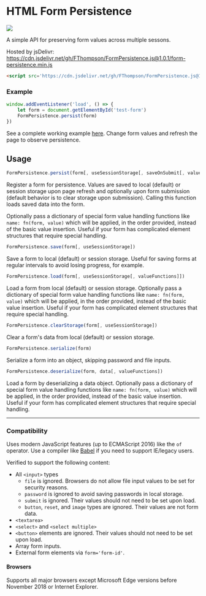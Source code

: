 # HTML Form Persistence #
[![](https://img.shields.io/github/license/mashape/apistatus.svg)](LICENSE)

A simple API for preserving form values across multiple sessons.

Hosted by jsDelivr: https://cdn.jsdelivr.net/gh/FThompson/FormPersistence.js@1.0.1/form-persistence.min.js

```html
<script src='https://cdn.jsdelivr.net/gh/FThompson/FormPersistence.js@1.0.1/form-persistence.min.js' type='text/javascript'></script>
```

### Example ###

```javascript
window.addEventListener('load', () => {
    let form = document.getElementById('test-form')
    FormPersistence.persist(form)
})
```

See a complete working example [here](https://jsfiddle.net/fthompson/xa62drsh/). Change form values and refresh the page to observe persistence.

## Usage ##

```javascript
FormPersistence.persist(form[, useSessionStorage[, saveOnSubmit[, valueFunctions]]])
```

Register a form for persistence. Values are saved to local (default) or session storage upon page refresh and optionally upon form submission (default behavior is to clear storage upon submission). Calling this function loads saved data into the form.

Optionally pass a dictionary of special form value handling functions like `name: fn(form, value)` which will be applied, in the order provided, instead of the basic value insertion. Useful if your form has complicated element structures that require special handling.

```javascript
FormPersistence.save(form[, useSessionStorage])
```

Save a form to local (default) or session storage. Useful for saving forms at regular intervals to avoid losing progress, for example.

```javascript
FormPersistence.load(form[, useSessionStorage[, valueFunctions]])
```

Load a form from local (default) or session storage. Optionally pass a dictionary of special form value handling functions like `name: fn(form, value)` which will be applied, in the order provided, instead of the basic value insertion. Useful if your form has complicated element structures that require special handling.

```javascript
FormPersistence.clearStorage(form[, useSessionStorage])
```

Clear a form's data from local (default) or session storage.

```javascript
FormPersistence.serialize(form)
```

Serialize a form into an object, skipping password and file inputs.

```javascript
FormPersistence.deserialize(form, data[, valueFunctions])
```

Load a form by deserializing a data object. Optionally pass a dictionary of special form value handling functions like `name: fn(form, value)` which will be applied, in the order provided, instead of the basic value insertion. Useful if your form has complicated element structures that require special handling.

---

### Compatibility ###

Uses modern JavaScript features (up to ECMAScript 2016) like the `of` operator. Use a compiler like [Babel](https://github.com/babel/babel) if you need to support IE/legacy users.

Verified to support the following content:
* All `<input>` types
    * `file` is ignored. Browsers do not allow file input values to be set for security reasons.
    * `password` is ignored to avoid saving passwords in local storage.
    * `submit` is ignored. Their values should not need to be set upon load.
    * `button`, `reset`, and `image` types are ignored. Their values are not form data.
* `<textarea>`
* `<select>` and `<select multiple>`
* `<button>` elements are ignored. Their values should not need to be set upon load.
* Array form inputs.
* External form elements via `form='form-id'`.

#### Browsers
Supports all major browsers except Microsoft Edge versions before November 2018 or Internet Explorer.